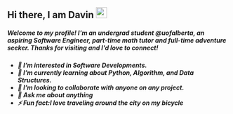 ## Hi there, I am Davin <img src="https://media.giphy.com/media/hvRJCLFzcasrR4ia7z/giphy.gif" width="25px">
<h5> Welcome to my profile! I'm an undergrad student @uofalberta, an aspiring Software Engineer, part-time math tutor and full-time adventure seeker. Thanks for visiting and I'd love to connect!<h5/>
<ul>  
 <li> 🔭 I’m interested in Software Developments.</li>
 <li> 🌱 I’m currently learning about Python, Algorithm, and Data Structures.</li>
 <li> 👯 I’m looking to collaborate with anyone on any project.</li>
 <li> 💬 Ask me about anything </li>
 <li> ⚡ Fun fact:I love traveling around the city on my bicycle </li> 
<ul>
<!---
bc-davin/bc-davin is a ✨ special ✨ repository because its `README.md` (this file) appears on your GitHub profile.
You can click the Preview link to take a look at your changes.
--->
